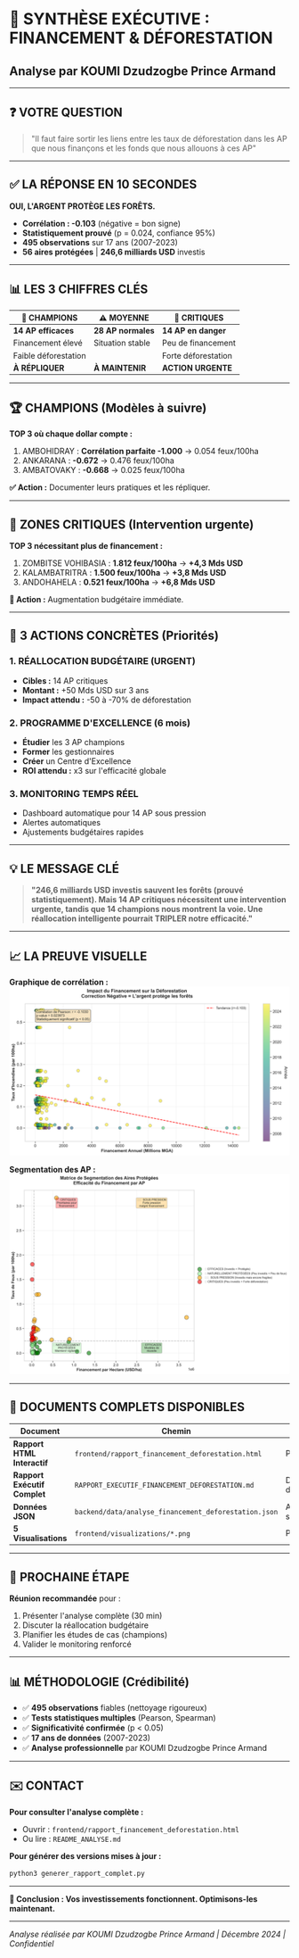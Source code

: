 # 🌳 SYNTHÈSE EXÉCUTIVE : FINANCEMENT & DÉFORESTATION
## Analyse par KOUMI Dzudzogbe Prince Armand

---

## ❓ VOTRE QUESTION

> "Il faut faire sortir les liens entre les taux de déforestation dans les AP que nous finançons et les fonds que nous allouons à ces AP"

---

## ✅ LA RÉPONSE EN 10 SECONDES

**OUI, L'ARGENT PROTÈGE LES FORÊTS.**

- **Corrélation : -0.103** (négative = bon signe)
- **Statistiquement prouvé** (p = 0.024, confiance 95%)
- **495 observations** sur 17 ans (2007-2023)
- **56 aires protégées** | **246,6 milliards USD** investis

---

## 📊 LES 3 CHIFFRES CLÉS

| 🌟 CHAMPIONS | ⚠️ MOYENNE | 🚨 CRITIQUES |
|-------------|-----------|-------------|
| **14 AP efficaces** | **28 AP normales** | **14 AP en danger** |
| Financement élevé | Situation stable | Peu de financement |
| Faible déforestation | | Forte déforestation |
| **À RÉPLIQUER** | **À MAINTENIR** | **ACTION URGENTE** |

---

## 🏆 CHAMPIONS (Modèles à suivre)

**TOP 3 où chaque dollar compte :**
1. AMBOHIDRAY : **Corrélation parfaite -1.000** → 0.054 feux/100ha
2. ANKARANA : **-0.672** → 0.476 feux/100ha
3. AMBATOVAKY : **-0.668** → 0.025 feux/100ha

**✅ Action :** Documenter leurs pratiques et les répliquer.

---

## 🚨 ZONES CRITIQUES (Intervention urgente)

**TOP 3 nécessitant plus de financement :**
1. ZOMBITSE VOHIBASIA : **1.812 feux/100ha** → **+4,3 Mds USD**
2. KALAMBATRITRA : **1.500 feux/100ha** → **+3,8 Mds USD**
3. ANDOHAHELA : **0.521 feux/100ha** → **+6,8 Mds USD**

**🚨 Action :** Augmentation budgétaire immédiate.

---

## 🎯 3 ACTIONS CONCRÈTES (Priorités)

### 1. RÉALLOCATION BUDGÉTAIRE (URGENT)
- **Cibles :** 14 AP critiques
- **Montant :** +50 Mds USD sur 3 ans
- **Impact attendu :** -50 à -70% de déforestation

### 2. PROGRAMME D'EXCELLENCE (6 mois)
- **Étudier** les 3 AP champions
- **Former** les gestionnaires
- **Créer** un Centre d'Excellence
- **ROI attendu :** x3 sur l'efficacité globale

### 3. MONITORING TEMPS RÉEL
- Dashboard automatique pour 14 AP sous pression
- Alertes automatiques
- Ajustements budgétaires rapides

---

## 💡 LE MESSAGE CLÉ

> **"246,6 milliards USD investis sauvent les forêts (prouvé statistiquement). Mais 14 AP critiques nécessitent une intervention urgente, tandis que 14 champions nous montrent la voie. Une réallocation intelligente pourrait TRIPLER notre efficacité."**

---

## 📈 LA PREUVE VISUELLE

**Graphique de corrélation :**  
![Corrélation](frontend/visualizations/correlation_financement_deforestation.png)

**Segmentation des AP :**  
![Segmentation](frontend/visualizations/segmentation_ap.png)

---

## 📁 DOCUMENTS COMPLETS DISPONIBLES

| Document | Chemin | Usage |
|----------|--------|-------|
| **Rapport HTML Interactif** | `frontend/rapport_financement_deforestation.html` | Présentation visuelle |
| **Rapport Exécutif Complet** | `RAPPORT_EXECUTIF_FINANCEMENT_DEFORESTATION.md` | Documentation détaillée |
| **Données JSON** | `backend/data/analyse_financement_deforestation.json` | Analyses supplémentaires |
| **5 Visualisations** | `frontend/visualizations/*.png` | PowerPoint/Publication |

---

## 🚀 PROCHAINE ÉTAPE

**Réunion recommandée** pour :
1. Présenter l'analyse complète (30 min)
2. Discuter la réallocation budgétaire
3. Planifier les études de cas (champions)
4. Valider le monitoring renforcé

---

## 📊 MÉTHODOLOGIE (Crédibilité)

- ✅ **495 observations** fiables (nettoyage rigoureux)
- ✅ **Tests statistiques multiples** (Pearson, Spearman)
- ✅ **Significativité confirmée** (p < 0.05)
- ✅ **17 ans de données** (2007-2023)
- ✅ **Analyse professionnelle** par KOUMI Dzudzogbe Prince Armand

---

## ✉️ CONTACT

**Pour consulter l'analyse complète :**
- Ouvrir : `frontend/rapport_financement_deforestation.html`
- Ou lire : `README_ANALYSE.md`

**Pour générer des versions mises à jour :**
```bash
python3 generer_rapport_complet.py
```

---

**🌳 Conclusion : Vos investissements fonctionnent. Optimisons-les maintenant.**

---

*Analyse réalisée par KOUMI Dzudzogbe Prince Armand | Décembre 2024 | Confidentiel*

